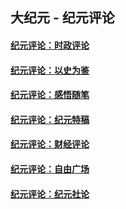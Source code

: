 ## 大纪元 - 纪元评论

#### [纪元评论：时政评论](indexes/nsc1025/README.md?03130330)
#### [纪元评论：以史为鉴](indexes/nsc1028/README.md?03130330)
#### [纪元评论：感悟随笔](indexes/nsc1035/README.md?03130330)
#### [纪元评论：纪元特稿](indexes/nsc424/README.md?03130330)
#### [纪元评论：财经评论](indexes/nsc1026/README.md?03130330)
#### [纪元评论：自由广场](indexes/nsc993/README.md?03130330)
#### [纪元评论：纪元社论](indexes/nsc422/README.md?03130330)
